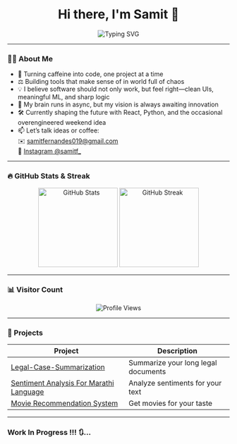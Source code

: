 <h1 align="center">Hi there, I'm Samit 👋</h1>

<p align="center">
  <img src="https://readme-typing-svg.demolab.com/?font=Fira+Code&size=22&pause=1000&color=00F7FF&center=true&vCenter=true&width=600&lines=Breaking+bugs,+not+promises.;Building+UIs+that+talk+and+walk+logic.;Night-coding,+day-dreaming%E2%80%94repeat." alt="Typing SVG" />
</p>


---

### 👨‍💻 About Me
- 🧠 Turning caffeine into code, one project at a time
- ⚖️ Building tools that make sense of in world full of chaos
- 💡 I believe software should not only work, but feel right—clean UIs, meaningful ML, and sharp logic
- 🧩 My brain runs in async, but my vision is always awaiting innovation
- 🛠️ Currently shaping the future with React, Python, and the occasional overengineered weekend idea
- 📫 Let’s talk ideas or coffee:\
 ✉️ [samitfernandes019@gmail.com](mailto:samitfernandes019@gmail.com)\
 📸 [Instagram @samitf_](https://instagram.com/samitf_)

---

### 🔥 GitHub Stats & Streak

<p align="center">
  <img src="https://github-readme-stats.vercel.app/api?username=samitf&show_icons=true&theme=radical" height="180" alt="GitHub Stats" />
  <img src="https://github-readme-streak-stats.herokuapp.com/?user=samitf&theme=radical" height="180" alt="GitHub Streak" />
</p>

---

### 📊 Visitor Count

<p align="center">
  <img src="https://komarev.com/ghpvc/?username=samitf&style=flat-square&color=blue" alt="Profile Views" />
</p>

---

### 🚀 Projects

| Project | Description |
|--------|-------------|
| [Legal-Case-Summarization](https://github.com/samitf/legal-case-summarization) | Summarize your long legal documents |
| [Sentiment Analysis For Marathi Language](https://github.com/samitf/My-Projects/tree/main/NLP/MarathiSentimentAnalysis) | Analyze sentiments for your text |
| [Movie Recommendation System](https://github.com/samitf/My-Projects/tree/main/ML/MovieRecommendationSystem) | Get movies for your taste |

---

### Work In Progress !!! 🔃...

<!---
samitf/samitf is a ✨ special ✨ repository because its `README.md` (this file) appears on your GitHub profile.
--->

